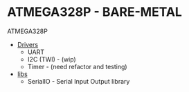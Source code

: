 # ATMEGA328P - BARE-METAL
ATMEGA328P
 - [Drivers](https://github.com/asimion97/avr_bare-metal/blob/main/atmega328p/Drivers)
   - UART
   - I2C (TWI) - (wip)
   - Timer     - (need refactor and testing)
 - [libs](https://github.com/asimion97/avr_bare-metal/tree/main/atmega328p/libs)
   - SerialIO - Serial Input Output library
